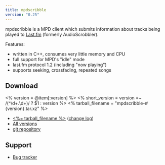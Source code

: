 ```yaml
---
title: mpdscribble
version: "0.25"
---
```


mpdscribble is a MPD client which submits information about tracks
being played to [Last.fm](https://www.last.fm/) (formerly
AudioScrobbler).

Features:

- written in C++, consumes very little memory and CPU
- full support for MPD's "idle" mode
- last.fm protocol 1.2 (including "now playing")
- supports seeking, crossfading, repeated songs

## Download

<% version = @item[:version] %>
<% short_version = version =~ /(^\d+\.\d+)/ ? $1 : version %>
<% tarball_filename = "mpdscribble-#{version}.tar.xz" %>

- [<%= tarball_filename %>](/download/mpdscribble/<%=short_version%>/<%=tarball_filename%>)
  ([change log](https://raw.githubusercontent.com/MusicPlayerDaemon/mpdscribble/v<%=version%>/NEWS))
- [All versions](/download/mpdscribble/)
- [git repository](https://github.com/MusicPlayerDaemon/mpdscribble)

## Support

- [Bug tracker](https://github.com/MusicPlayerDaemon/mpdscribble/issues)
